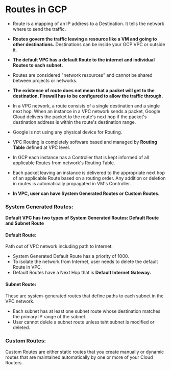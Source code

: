 # Routes in GCP
- Route is a mapping of an IP address to a Destination. It tells the network where to send the traffic.
- **Routes govern the traffic leaving a resource like a VM and going to other destinations.** Destinations can be inside your GCP VPC or outside it.

- **The default VPC has a default Route to the internet and individual Routes to each subnet.**
- Routes are considered "network resources" and cannot be shared between projects or networks.
- **The existence of route does not mean that a packet will get to the destination. Firewall has to be configured to allow the traffic through.**
- In a VPC network, a route consists of a single destination and a single next hop. When an instance in a VPC network sends a packet, Google Cloud delivers the packet to the route's next hop if the packet's destination address is within the route's destination range.
- Google is not using any physical device for Routing.
- VPC Routing is completely software based and managed by **Routing Table** defined at VPC level.
- In GCP each instance has a Controller that is kept informed of all applicable Routes from network's Routing Table.
- Each packet leaving an instance is delivered to the appropriate next hop of an applicable Route based on a routing order. Any addition or deletion in routes is automatically propagated in VM's Controller.
- **In VPC, user can have System Generated Routes or Custom Routes.**
### System Generated Routes:
**Default VPC has two types of System Generated Routes: Default Route and Subnet Route**
#### Default Route: 
Path out of VPC network including path to Internet.
- System Generated Default Route has a priority of 1000.
- To isolate the network from Internet, user needs to delete the default Route in VPC.
- Default Routes have a Next Hop that is **Default Internet Gateway.**
#### Subnet Route:
These are system-generated routes that define paths to each subnet in the VPC network.
- Each subnet has at least one subnet route whose destination matches the primary IP range of the subnet.
- User cannot delele a subnet route unless taht subnet is modified or deleted.

### Custom Routes:
Custom Routes are either static routes that you create manually or dynamic routes that are maintained automatically by one or more of your Cloud Routers.
